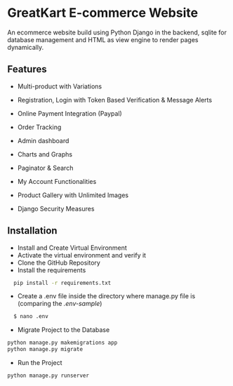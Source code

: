 
# GreatKart E-commerce Website

An ecommerce website build using Python Django in the backend, sqlite for database management and HTML as view engine to render pages dynamically.
## Features


- Multi-product with Variations
- Registration, Login with Token Based Verification & Message Alerts

- Online Payment Integration (Paypal)

- Order Tracking

- Admin dashboard

- Charts and Graphs

- Paginator & Search

- My Account Functionalities

- Product Gallery with Unlimited Images

- Django Security Measures
## Installation

- Install and Create Virtual Environment
- Activate the virtual environment and verify it
- Clone the GitHub Repository 
- Install the requirements
```bash
  pip install -r requirements.txt
```
- Create a .env file inside the directory where manage.py file is (comparing the *.env-sample*)
```bash
  $ nano .env
```
- Migrate Project to the Database
```bash
python manage.py makemigrations app
python manage.py migrate
```
- Run the Project
```bash
python manage.py runserver
```
